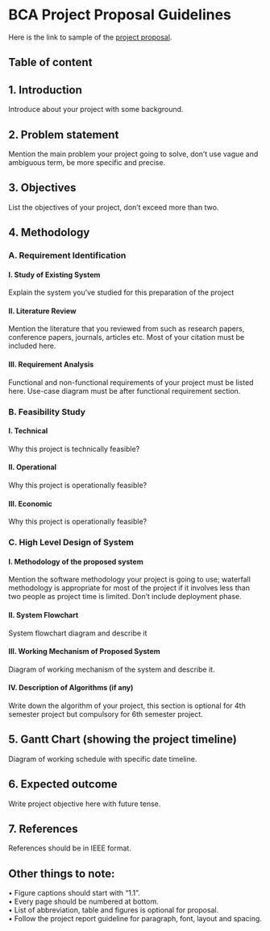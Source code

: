 # BCA Project Proposal Guidelines
Here is the link to sample of the [project proposal](https://github.com/bixash/project-proposal-sample/blob/main/proposal-sample.pdf). 
## Table of content
## 1.	Introduction 
Introduce about your project with some background.
## 2.	Problem statement 
Mention the main problem your project going to solve, don’t use vague and ambiguous term, be more specific and precise.
## 3.	Objectives 
List the objectives of your project, don’t exceed more than two.
## 4.	Methodology
### A.	Requirement Identification 
#### I.	Study of Existing System 
Explain the system you’ve studied for this preparation of the project
#### II.	Literature Review 
Mention the literature that you reviewed from such as research papers, conference papers, journals, articles etc. Most of your citation must be included here. 
#### III.	Requirement Analysis 
Functional and non-functional requirements of your project must be listed here. Use-case diagram must be after functional requirement section.
### B.	Feasibility Study 
#### I.	Technical 
Why this project is technically feasible?
#### II.	Operational 
Why this project is operationally feasible?
#### III.	Economic 
Why this project is operationally feasible?
### C.	High Level Design of System 	
#### I.	Methodology of the proposed system
Mention the software methodology your project is going to use; waterfall methodology is appropriate for most of the project if it involves less than two people as project time is limited. Don’t include deployment phase.
#### II.	System Flowchart
System flowchart diagram and describe it
#### III.	Working Mechanism of Proposed System
Diagram of working mechanism of the system and describe it.
#### IV.	Description of Algorithms (if any)
Write down the algorithm of your project, this section is optional for 4th semester project but compulsory for 6th semester project.
## 5.	Gantt Chart (showing the project timeline) 
Diagram of working schedule with specific date timeline.
## 6.	Expected outcome
Write project objective here with future tense.
## 7.	References
References should be in IEEE format.  
## Other things to note:
•	Figure captions should start with “1.1”.    
•	Every page should be numbered at bottom.    
•	List of abbreviation, table and figures is optional for proposal.    
•	Follow the project report guideline for paragraph, font, layout and spacing.   


